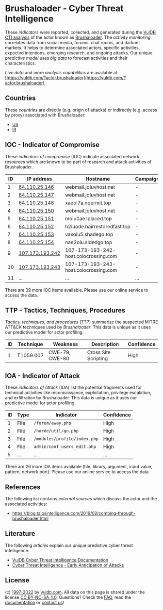 # Brushaloader - Cyber Threat Intelligence

These _indicators_ were reported, collected, and generated during the [VulDB CTI analysis](https://vuldb.com/?kb.cti) of the actor known as [Brushaloader](https://vuldb.com/?actor.brushaloader). The _activity monitoring_ correlates data from social media, forums, chat rooms, and darknet markets. It helps to determine associated actors, specific activities, expected intentions, emerging research, and ongoing attacks. Our unique _predictive model_ uses _big data_ to forecast activities and their characteristics.

_Live data_ and more _analysis capabilities_ are available at [https://vuldb.com/?actor.brushaloader](https://vuldb.com/?actor.brushaloader)

## Countries

These _countries_ are directly (e.g. origin of attacks) or indirectly (e.g. access by proxy) associated with Brushaloader:

* [US](https://vuldb.com/?country.us)
* [IR](https://vuldb.com/?country.ir)

## IOC - Indicator of Compromise

These _indicators of compromise_ (IOC) indicate associated network resources which are known to be part of research and attack activities of Brushaloader.

ID | IP address | Hostname | Campaign | Confidence
-- | ---------- | -------- | -------- | ----------
1 | [64.110.25.146](https://vuldb.com/?ip.64.110.25.146) | webmail.jqluvhost.net | - | High
2 | [64.110.25.147](https://vuldb.com/?ip.64.110.25.147) | webmail.jqluvhost.net | - | High
3 | [64.110.25.148](https://vuldb.com/?ip.64.110.25.148) | xaeoi7a.npermit.top | - | High
4 | [64.110.25.150](https://vuldb.com/?ip.64.110.25.150) | webmail.jqluvhost.net | - | High
5 | [64.110.25.151](https://vuldb.com/?ip.64.110.25.151) | moiu0ae.lplaced.top | - | High
6 | [64.110.25.152](https://vuldb.com/?ip.64.110.25.152) | h2iuode.hairrestoredfast.top | - | High
7 | [64.110.25.153](https://vuldb.com/?ip.64.110.25.153) | vaxoiu5.shadego.top | - | High
8 | [64.110.25.154](https://vuldb.com/?ip.64.110.25.154) | nae2oiu.sidedgo.top | - | High
9 | [107.173.193.242](https://vuldb.com/?ip.107.173.193.242) | 107-173-193-242-host.colocrossing.com | - | High
10 | [107.173.193.243](https://vuldb.com/?ip.107.173.193.243) | 107-173-193-243-host.colocrossing.com | - | High
11 | ... | ... | ... | ...

There are 39 more IOC items available. Please use our online service to access the data.

## TTP - Tactics, Techniques, Procedures

_Tactics, techniques, and procedures_ (TTP) summarize the suspected MITRE ATT&CK techniques used by _Brushaloader_. This data is unique as it uses our predictive model for actor profiling.

ID | Technique | Weakness | Description | Confidence
-- | --------- | -------- | ----------- | ----------
1 | T1059.007 | CWE-79, CWE-80 | Cross Site Scripting | High

## IOA - Indicator of Attack

These _indicators of attack_ (IOA) list the potential fragments used for technical activities like reconnaissance, exploitation, privilege escalation, and exfiltration by Brushaloader. This data is unique as it uses our predictive model for actor profiling.

ID | Type | Indicator | Confidence
-- | ---- | --------- | ----------
1 | File | `/forum/away.php` | High
2 | File | `/horde/util/go.php` | High
3 | File | `/modules/profile/index.php` | High
4 | File | `admin/conf_users_edit.php` | High
5 | ... | ... | ...

There are 26 more IOA items available (file, library, argument, input value, pattern, network port). Please use our online service to access the data.

## References

The following list contains _external sources_ which discuss the actor and the associated activities:

* https://blog.talosintelligence.com/2019/02/combing-through-brushaloader.html

## Literature

The following _articles_ explain our unique predictive cyber threat intelligence:

* [VulDB Cyber Threat Intelligence Documentation](https://vuldb.com/?kb.cti)
* [Cyber Threat Intelligence - Early Anticipation of Attacks](https://www.scip.ch/en/?labs.20201022)

## License

(c) [1997-2022](https://vuldb.com/?kb.changelog) by [vuldb.com](https://vuldb.com/?kb.about). All data on this page is shared under the license [CC BY-NC-SA 4.0](https://creativecommons.org/licenses/by-nc-sa/4.0/). Questions? Check the [FAQ](https://vuldb.com/?kb.faq), read the [documentation](https://vuldb.com/?kb) or [contact us](https://vuldb.com/?contact)!
